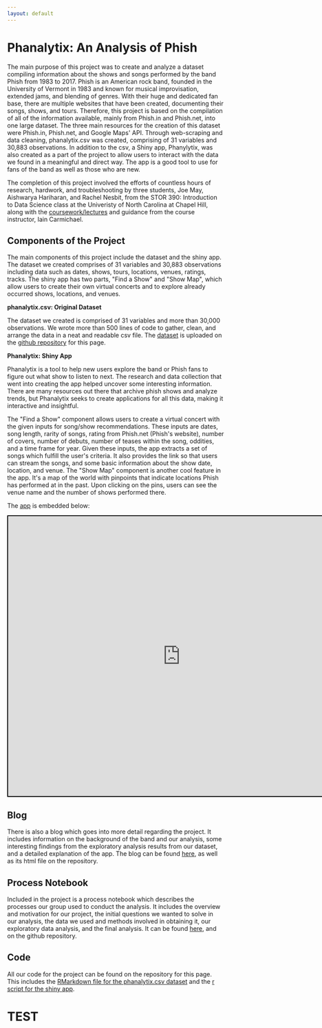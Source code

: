 ```yaml
---
layout: default
---
```


# Phanalytix: An Analysis of Phish

The main purpose of this project was to create and analyze a dataset compiling information about the shows and songs performed by the band Phish from 1983 to 2017.  Phish is an American rock band, founded in the University of Vermont in 1983 and known for musical improvisation, extended jams, and blending of genres.  With their huge and dedicated fan base, there are multiple websites that have been created, documenting their songs, shows, and tours.  Therefore, this project is based on the compilation of all of the information available, mainly from Phish.in and Phish.net, into one large dataset.  The three main resources for the creation of this dataset were Phish.in, Phish.net, and Google Maps' API.  Through web-scraping and data cleaning, phanalytix.csv was created, comprising of 31 variables and 30,883 observations.  In addition to the csv, a Shiny app, Phanylytix, was also created as a part of the project to allow users to interact with the data we found in a meaningful and direct way.  The app is a good tool to use for fans of the band as well as those who are new.  

The completion of this project involved the efforts of countless hours of research, hardwork, and troubleshooting by three students, Joe May, Aishwarya Hariharan, and Rachel Nesbit, from the STOR 390: Introduction to Data Science class at the Univeristy of North Carolina at Chapel Hill, along with the [coursework/lectures](https://idc9.github.io/stor390/) and guidance from the course instructor, Iain Carmichael.

## Components of the Project

The main components of this project include the dataset and the shiny app.  The dataset we created comprises of 31 variables and 30,883 observations including data such as dates, shows, tours, locations, venues, ratings, tracks.  The shiny app has two parts, "Find a Show" and "Show Map", which allow users to create their own virtual concerts and to explore already occurred shows, locations, and venues.  


**phanalytix.csv: Original Dataset**

The dataset we created is comprised of 31 variables and more than 30,000 observations.  We wrote more than 500 lines of code to gather, clean, and arrange the data in a neat and readable csv file.  The [dataset](https://github.com/ahariharan95/phish_analytics/blob/master/phanalytix.csv) is uploaded on the [github repository](https://github.com/ahariharan95/phish_analytics) for this page. 


**Phanalytix: Shiny App**

Phanalytix is a tool to help new users explore the band or Phish fans to figure out what show to listen to next. The research and data collection that went into creating the app helped uncover some interesting information. There are many resources out there that archive phish shows and analyze trends, but Phanalytix seeks to create applications for all this data, making it interactive and insightful.

The "Find a Show" component allows users to create a virtual concert with the given inputs for song/show recommendations.  These inputs are dates, song length, rarity of songs, rating from Phish.net (Phish's website), number of covers, number of debuts, number of teases within the song, oddities, and a time frame for year.  Given these inputs, the app extracts a set of songs which fulfill the user's criteria. It also provides the link so that users can stream the songs, and some basic information about the show date, location, and venue. The "Show Map" component is another cool feature in the app. It's a map of the world with pinpoints that indicate locations Phish has performed at in the past. Upon clicking on the pins, users can see the venue name and the number of shows performed there. 

The [app](https://ahariharan.shinyapps.io/phanalytix_app/) is embedded below:  


<iframe src="https://ahariharan.shinyapps.io/phanalytix_app/" style=" border: 2px solid black;width:800px;height:650px;"></iframe> 


## Blog

There is also a blog which goes into more detail regarding the project.  It includes information on the background of the band and our analysis, some interesting findings from the exploratory analysis results from our dataset, and a detailed explanation of the app.  The blog can be found [here](http://rpubs.com/ahariharan95/phanalytix_blog), as well as its html file on the repository.  

## Process Notebook

Included in the project is a process notebook which describes the processes our group used to conduct the analysis.  It includes the overview and motivation for our project, the initial questions we wanted to solve in our analysis, the data we used and methods involved in obtaining it, our exploratory data analysis, and the final analysis.  It can be found [here](), and on the github repository.

## Code

All our code for the project can be found on the repository for this page.  This includes the [RMarkdown file for the phanalytix.csv dataset](https://github.com/ahariharan95/phish_analytics/blob/master/phanalytix.Rmd) and the [r script for the shiny app](https://github.com/ahariharan95/phish_analytics/blob/master/phanalytix_shiny.r).

# TEST

